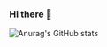 ### Hi there 👋

![Anurag's GitHub stats](https://github-readme-stats.vercel.app/api?username=tilek&show_icons=true&theme=radical)
